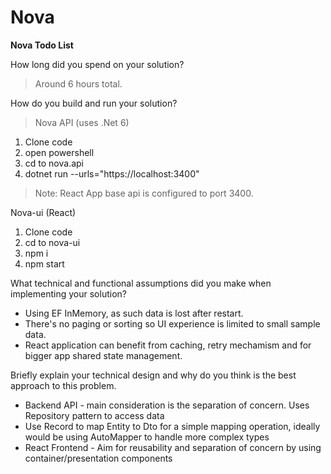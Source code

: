 # Nova
**Nova Todo List**

How long did you spend on your solution? 
> Around 6 hours total.

How do you build and run your solution?
> Nova API (uses .Net 6)
1. Clone code
2. open powershell
3. cd to nova.api 
4. dotnet run --urls="https://localhost:3400"
> Note: React App base api is configured to port 3400.

Nova-ui (React)
1. Clone code
2. cd to nova-ui
3. npm i
4. npm start

What technical and functional assumptions did you make when implementing your solution?
- Using EF InMemory, as such data is lost after restart.
- There's no paging or sorting so UI experience is limited to small sample data.
- React application can benefit from caching, retry mechamism and for bigger app shared state management. 

Briefly explain your technical design and why do you think is the best approach to this problem.
- Backend API - main consideration is the separation of concern. Uses Repository pattern to access data
- Use Record to map Entity to Dto for a simple mapping operation, ideally would be using AutoMapper to handle more complex types
- React Frontend - Aim for reusability and separation of concern by using container/presentation components

